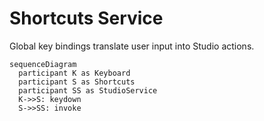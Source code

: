 # Shortcuts Service

Global key bindings translate user input into Studio actions.

```mermaid
sequenceDiagram
  participant K as Keyboard
  participant S as Shortcuts
  participant SS as StudioService
  K->>S: keydown
  S->>SS: invoke
```
